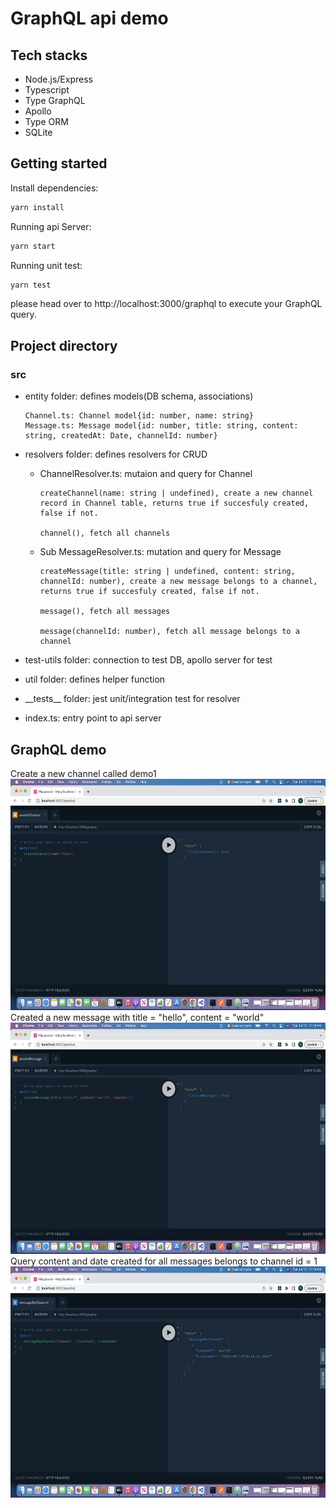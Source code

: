# GraphQL api demo

## Tech stacks

- Node.js/Express
- Typescript
- Type GraphQL
- Apollo
- Type ORM
- SQLite

## Getting started

Install dependencies:

```sh
yarn install
```

Running api Server:

```sh
yarn start
```

Running unit test:

```sh
yarn test
```

please head over to http://localhost:3000/graphql to execute your GraphQL query.

## Project directory

### src

- entity folder: defines models(DB schema, associations)

      Channel.ts: Channel model{id: number, name: string}
      Message.ts: Message model{id: number, title: string, content: string, createdAt: Date, channelId: number}

- resolvers folder: defines resolvers for CRUD

  - ChannelResolver.ts: mutaion and query for Channel

        createChannel(name: string | undefined), create a new channel record in Channel table, returns true if succesfuly created, false if not.

        channel(), fetch all channels

  - Sub MessageResolver.ts: mutation and query for Message

        createMessage(title: string | undefined, content: string, channelId: number), create a new message belongs to a channel, returns true if succesfuly created, false if not.

        message(), fetch all messages

        message(channelId: number), fetch all message belongs to a channel

- test-utils folder: connection to test DB, apollo server for test
- util folder: defines helper function
- \_\_tests\_\_ folder: jest unit/integration test for resolver
- index.ts: entry point to api server

## GraphQL demo

Create a new channel called demo1
<img src="./docs/1.png" width="590" height="370"/></br>
Created a new message with title = "hello", content = "world"
<img src="./docs/2.png" width="590" height="370"/></br>
Query content and date created for all messages belongs to channel id = 1
<img src="./docs/3.png" width="590" height="370"/></br>
